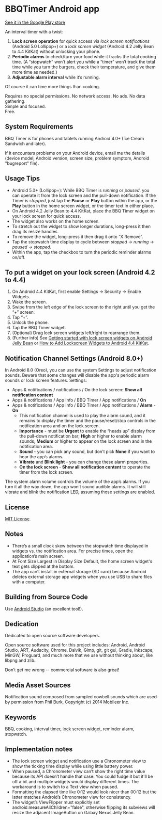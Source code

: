 # BBQTimer Android app

[See it in the Google Play store](https://play.google.com/store/apps/details?id=com.onefishtwo.bbqtimer)

An interval timer with a twist:

1. **Lock screen operation** for quick access via *lock screen notifications* (Android 5.0 Lollipop+) or a *lock screen widget* (Android 4.2 Jelly Bean to 4.4 KitKat) without unlocking your phone.
2. **Periodic alarms** to check/turn your food while it tracks the total cooking time. (A “stopwatch” won’t alert you while a “timer” won’t track the total time while you turn the burgers, check their temperature, and give them more time as needed.)
3. **Adjustable alarm interval** while it’s running.

Of course it can time more things than cooking.

Requires no special permissions.
No network access. No ads. No data gathering.  
Simple and focused.  
Free.

## System Requirements

BBQ Timer is for phones and tablets running Android 4.0+ (Ice Cream Sandwich and later).

If it encounters problems on your Android device, email me the details (device model, Android
version, screen size, problem symptom, Android "bugreport" file).

## Usage Tips
* Android 5.0+ (Lollipop+): While BBQ Timer is *running* or *paused*, you can operate it from the lock screen and the pull-down notification. If the Timer is *stopped*, just tap the **Pause** or **Play** button within the app, or the **Play** button in the home screen widget, or the timer text in either place.
* On Android 4.2 Jelly Bean to 4.4 KitKat, place the BBQ Timer widget on your lock screen for quick access.
* The widget also works on the home screen.
* To stretch out the widget to show longer durations, long-press it then drag its resize handles.
* To remove the widget, long-press it then drag it onto “X Remove”.
* Tap the stopwatch time display to cycle between *stopped* → *running* → *paused* → *stopped.*
* Within the app, tap the checkbox to turn the periodic reminder alarms on/off.

## To put a widget on your lock screen (Android 4.2 to 4.4)
1. On Android 4.4 KitKat, first enable Settings → Security → Enable Widgets.
2. Wake the screen.
3. Swipe from the left edge of the lock screen to the right until you get the “+” screen.
4. Tap “+”.
5. Unlock the phone.
6. Tap the BBQ Timer widget.
7. (Optional) Drag lock screen widgets left/right to rearrange them.
8. (Further info) See [Getting started with lock screen widgets on Android Jelly Bean](http://howto.cnet.com/8301-11310_39-57549747-285/getting-started-with-lock-screen-widgets-on-android-jelly-bean/)
  or [How to Add Lockscreen Widgets to Android 4.4 KitKat](http://www.gottabemobile.com/2013/11/11/add-lockscreen-widgets-android-4-4-kitkat-nexus-5/).

## Notification Channel Settings (Android 8.0+)

In Android 8.0 (Oreo), you can use the system Settings to adjust notification sounds. Beware that
some changes will disable the app's periodic alarm sounds or lock screen features. Settings:

* Apps &amp; notifications / notifications / On the lock screen: **Show all notification content**
* Apps &amp; notifications / App info / BBQ Timer / App notifications / **On**
* Apps &amp; notifications / App info / BBQ Timer / App notifications / **Alarm** - **On**
  * This notification channel is used to play the alarm sound, and it remains to display the timer
    and the pause/reset/stop controls in the notification area and on the lock screen.
  * **Importance** - must be **Urgent** to enable the “heads up” display from the pull-down notification bar;
    **High** or higher to enable alarm sounds;
    **Medium** or higher to appear on the lock screen and in the notification area.
  * **Sound** - you can pick any sound, but don't pick **None** if you want to hear the app’s alarms.
  * **Vibrate** and **Blink light** - you can change these alarm properties.
  * **On the lock screen** - **Show all notification content** to operate the timer from the lock screen.

The system alarm volume controls the volume of the app’s alarms. If you turn it all the way down,
the app won’t sound audible alarms. It will still vibrate and blink the notification LED, assuming
those settings are enabled.

## License

[MIT License](https://github.com/1fish2/BBQTimer/blob/master/LICENSE.md).

## Notes
* There’s a small clock skew between the stopwatch time displayed in widgets vs. the
  notification area. For precise times, open the application’s main screen.
* At Font Size Largest in Display Size Default, the home screen widget's text gets clipped at the bottom.
* The app can’t install in external storage (SD card) because Android deletes
external storage app widgets when you use USB to share files with a computer.

## Building from Source Code
Use [Android Studio](http://developer.android.com/sdk/installing/studio.html) (an excellent tool!).

## Dedication
Dedicated to open source software developers.

Open source software used for this project includes: Android, Android Studio, ART, Audacity, Chrome,
Dalvik, Gimp, git, git gui, Gradle, Inkscape, MinGW, Proguard, and much more that we use without thinking
about, like libpng and zlib.

Don’t get me wrong -- commercial software is also great!

## Media Asset Sources
Notification sound composed from sampled cowbell sounds which are used by permission from Phil Burk,
Copyright (c) 2014 Mobileer Inc.

## Keywords
BBQ, cooking, interval timer, lock screen widget, reminder alarm, stopwatch.

## Implementation notes
* The lock screen widget and notification use a Chronometer view to show the ticking time
display while using little battery power.
* When paused, a Chronometer view can’t show the right time value because its API doesn’t
handle that case. You could fudge it but it'll be off a bit and multiple widgets would
display different times. The workaround is to switch to a Text view when paused.
* Formatting the elapsed time like 0:12 would look nicer than 00:12 but the latter matches Android’s Chronometer view for consistency.
* The widget’s ViewFlipper must explicitly set android:measureAllChildren="false", otherwise
flipping its subviews will resize the adjacent ImageButton on Galaxy Nexus Jelly Bean.
